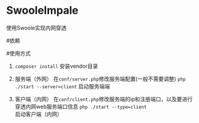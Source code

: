 # SwooleImpale
使用Swoole实现内网穿透

#依赖

#使用方式

1. `composer install` 安装vendor目录

2. 服务端（外网）
 在`conf/server.php`修改服务端配置(一般不需要调整)
`php ./start --server=client` 启动服务端端

3. 客户端（内网）
 在`conf/client.php`修改服务端的ip和注册端口，以及要进行穿透内网web服务端口信息
`php ./start --type=client` 启动客户端（内网）
